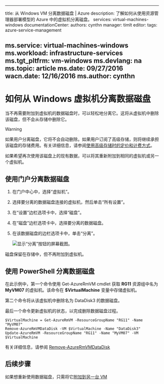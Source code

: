 <!-- Ibiza portal: tested -->

---
title: 从 Windows VM 分离数据磁盘 | Azure
description: 了解如何从使用资源管理器部署模型的 Azure 中的虚拟机分离磁盘。
services: virtual-machines-windows
documentationCenter: 
authors: cynthn
manager: timlt
editor: 
tags: azure-service-management

ms.service: virtual-machines-windows
ms.workload: infrastructure-services
ms.tgt_pltfrm: vm-windows
ms.devlang: na
ms.topic: article
ms.date: 09/27/2016
wacn.date: 12/16/2016
ms.author: cynthn
---

# 如何从 Windows 虚拟机分离数据磁盘

当不再需要附加到虚拟机的数据磁盘时，可以轻松地分离它。这将从虚拟机中删除该磁盘，但不会从存储中删除它。

> [!WARNING]
> 如果用户分离磁盘，它将不会自动删除。如果用户订阅了高级存储，则将继续承担该磁盘的存储费用。有关详细信息，请参阅[使用高级存储时的定价和计费方式](../storage/storage-premium-storage.md#pricing-and-billing)。

如果希望再次使用该磁盘上的现有数据，可以将其重新附加到相同的虚拟机或另一个虚拟机。

## 使用门户分离数据磁盘

1. 在门户中心中，选择“虚拟机”。

2. 选择要分离的数据磁盘连接的虚拟机，然后单击“所有设置”。

3. 在“设置”边栏选项卡中，选择“磁盘”。

4. 在“磁盘”边栏选项卡中，选择要分离的数据磁盘。

5. 在该数据磁盘的边栏选项卡中，单击“分离”。

    ![显示“分离”按钮的屏幕截图。](./media/virtual-machines-windows-detach-disk/detach-disk.png)

磁盘保留在存储中，但不再附加到虚拟机。

## 使用 PowerShell 分离数据磁盘

在此示例中，第一个命令使用 Get-AzureRmVM cmdlet 获取 **RG11** 资源组中名为 **MyVM07** 的虚拟机。该命令在 **$VirtualMachine** 变量中存储虚拟机。

第二个命令将从该虚拟机中删除名为 DataDisk3 的数据磁盘。

最后一个命令更新虚拟机的状态，以完成删除数据磁盘过程。

    $VirtualMachine = Get-AzureRmVM -ResourceGroupName "RG11" -Name "MyVM07" 
    Remove-AzureRmVMDataDisk -VM $VirtualMachine -Name "DataDisk3"
    Update-AzureRmVM -ResourceGroupName "RG11" -Name "MyVM07" -VM $VirtualMachine

有关详细信息，请参阅 [Remove-AzureRmVMDataDisk](https://msdn.microsoft.com/zh-cn/library/mt603614.aspx)

## 后续步骤

如果想重新使用数据磁盘，只需将它[附加到另一台 VM](./virtual-machines-windows-attach-disk-portal.md)

<!---HONumber=Mooncake_Quality_Review_1202_2016-->